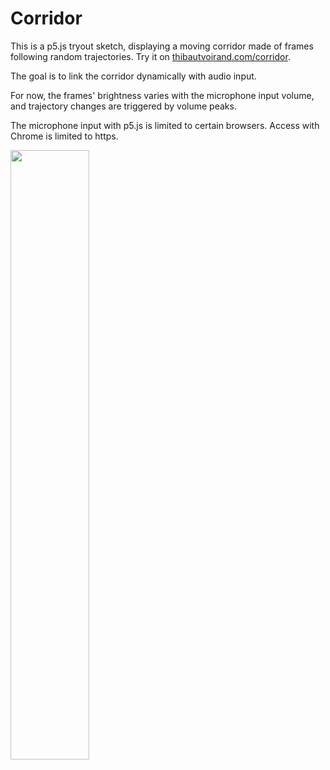 # Corridor

This is a p5.js tryout sketch, displaying a moving corridor made of frames
following random trajectories. Try it on [thibautvoirand.com/corridor](https://thibautvoirand.com/corridor/).

The goal is to link the corridor dynamically with audio input.

For now, the frames' brightness varies with the microphone input volume, and 
trajectory changes are triggered by volume peaks.

The microphone input with p5.js is limited to certain browsers. Access with
Chrome is limited to https.

 <img src="docs/example.png" width="50%" />
